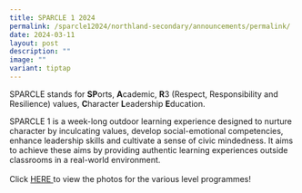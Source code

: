 ```yaml
---
title: SPARCLE 1 2024
permalink: /sparcle12024/northland-secondary/announcements/permalink/
date: 2024-03-11
layout: post
description: ""
image: ""
variant: tiptap
---
```

<p>SPARCLE stands for&nbsp;<strong>SP</strong>orts,&nbsp;<strong>A</strong>cademic,&nbsp;<strong>R</strong>3&nbsp;(Respect,
Responsibility and Resilience) values,&nbsp;<strong>C</strong>haracter&nbsp;<strong>L</strong>eadership&nbsp;<strong>E</strong>ducation.</p>
<p>SPARCLE 1 is a week-long outdoor learning experience designed to nurture
character by inculcating values, develop social-emotional competencies,
enhance leadership skills and cultivate a sense of civic mindedness. It
aims to achieve these aims by providing authentic learning experiences&nbsp;outside
classrooms in a real-world environment.
<br>
<br>Click <a href="https://www.northlandsec.moe.edu.sg/student-development-curriculum/sparcle-weeks/" rel="noopener noreferrer nofollow" target="_blank">HERE </a>to
view the photos for the various level programmes!
<br>
<br>
</p>